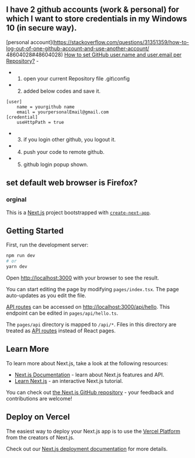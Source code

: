 ## I have 2 github accounts (work & personal) for which I want to store credentials in my Windows 10 (in secure way).

[personal account](https://stackoverflow.com/questions/31351359/how-to-log-out-of-one-github-account-and-use-another-account/
48604028#48604028)
[How to set GitHub user.name and user.email per Repository?](https://crunchify.com/how-to-set-github-user-name-and-user-email-per-repository-different-config-for-different-repository/) -

- 1. open your current Repository file \.git\config
- 2. added below codes and save it.

```
[user]
	name = yourgithub name
	email = yourpersonalEmail@gmail.com
[credential]
    useHttpPath = true
```

- 3. if you login other github, you logout it.
- 4. push your code to remote github.
- 5. github login popup shown.

## set default web browser is Firefox?

### orginal

This is a [Next.js](https://nextjs.org/) project bootstrapped with [`create-next-app`](https://github.com/vercel/next.js/tree/canary/packages/create-next-app).

## Getting Started

First, run the development server:

```bash
npm run dev
# or
yarn dev
```

Open [http://localhost:3000](http://localhost:3000) with your browser to see the result.

You can start editing the page by modifying `pages/index.tsx`. The page auto-updates as you edit the file.

[API routes](https://nextjs.org/docs/api-routes/introduction) can be accessed on [http://localhost:3000/api/hello](http://localhost:3000/api/hello). This endpoint can be edited in `pages/api/hello.ts`.

The `pages/api` directory is mapped to `/api/*`. Files in this directory are treated as [API routes](https://nextjs.org/docs/api-routes/introduction) instead of React pages.

## Learn More

To learn more about Next.js, take a look at the following resources:

- [Next.js Documentation](https://nextjs.org/docs) - learn about Next.js features and API.
- [Learn Next.js](https://nextjs.org/learn) - an interactive Next.js tutorial.

You can check out [the Next.js GitHub repository](https://github.com/vercel/next.js/) - your feedback and contributions are welcome!

## Deploy on Vercel

The easiest way to deploy your Next.js app is to use the [Vercel Platform](https://vercel.com/new?utm_medium=default-template&filter=next.js&utm_source=create-next-app&utm_campaign=create-next-app-readme) from the creators of Next.js.

Check out our [Next.js deployment documentation](https://nextjs.org/docs/deployment) for more details.
